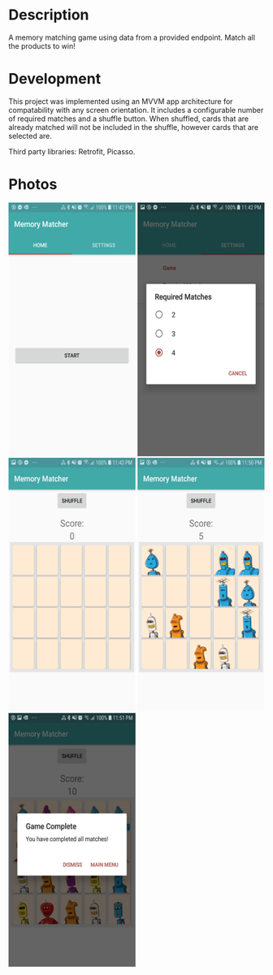 
# Description

A memory matching game using data from a provided endpoint. Match all the products to win!

# Development

This project was implemented using an MVVM app architecture for compatability with any screen orientation. It includes a configurable number of required matches and a shuffle button. When shuffled, cards that are already matched will not be included in the shuffle, however cards that are selected are.

Third party libraries: Retrofit, Picasso.

# Photos
<img src="https://github.com/1298se/shopify-mobile-challenge/blob/master/attachments/Screenshot_20190921-234235_Memory%20Matcher.jpg" alt="drawing" height="500" width="250"/>
<img src="https://github.com/1298se/shopify-mobile-challenge/blob/master/attachments/Screenshot_20190921-234241_Memory%20Matcher.jpg" alt="drawing" height="500" width="250"/>
<img src="https://github.com/1298se/shopify-mobile-challenge/blob/master/attachments/Screenshot_20190921-234321_Memory%20Matcher.jpg" alt="drawing" height="500" width="250"/>
<img src="https://github.com/1298se/shopify-mobile-challenge/blob/master/attachments/Screenshot_20190921-235038_Memory%20Matcher.jpg" alt="drawing" height="500" width="250"/>
<img src="https://github.com/1298se/shopify-mobile-challenge/blob/master/attachments/Screenshot_20190921-235104_Memory%20Matcher.jpg" alt="drawing" height="500" width="250"/>
